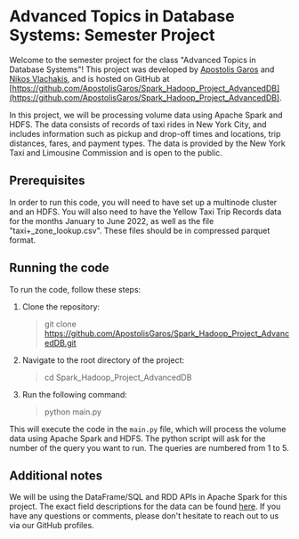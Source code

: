 # Advanced Topics in Database Systems: Semester Project

Welcome to the semester project for the class "Advanced Topics in Database Systems"! This project was developed by [Apostolis Garos](https://github.com/ApostolisGaros) and [Nikos Vlachakis](https://github.com/NikosVlachakis), and is hosted on GitHub at [https://github.com/ApostolisGaros/Spark_Hadoop_Project_AdvancedDB](https://github.com/ApostolisGaros/Spark_Hadoop_Project_AdvancedDB).

In this project, we will be processing volume data using Apache Spark and HDFS. The data consists of records of taxi rides in New York City, and includes information such as pickup and drop-off times and locations, trip distances, fares, and payment types. The data is provided by the New York Taxi and Limousine Commission and is open to the public.

## Prerequisites

In order to run this code, you will need to have set up a multinode cluster and an HDFS. You will also need to have the Yellow Taxi Trip Records data for the months January to June 2022, as well as the file "taxi+\_zone_lookup.csv". These files should be in compressed parquet format.

## Running the code

To run the code, follow these steps:

1. Clone the repository:

    > git clone https://github.com/ApostolisGaros/Spark_Hadoop_Project_AdvancedDB.git

2. Navigate to the root directory of the project:
    > cd Spark_Hadoop_Project_AdvancedDB
3. Run the following command:
    > python main.py

This will execute the code in the `main.py` file, which will process the volume data using Apache Spark and HDFS. The python script will ask for the number of the query you want to run. The queries are numbered from 1 to 5.

## Additional notes

We will be using the DataFrame/SQL and RDD APIs in Apache Spark for this project. The exact field descriptions for the data can be found [here](https://www.nyc.gov/assets/tlc/downloads/pdf/data_dictionary_trip_records_yellow.pdf). If you have any questions or comments, please don't hesitate to reach out to us via our GitHub profiles.
